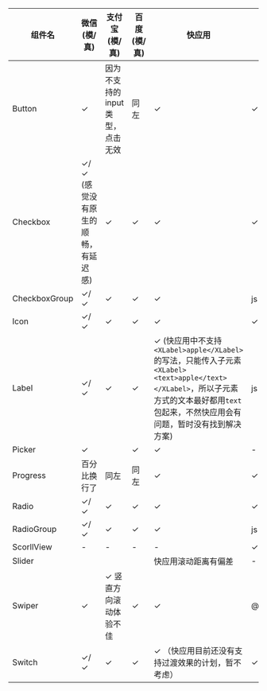 | 组件名          | 微信(模/真) | 支付宝(模/真) | 百度(模/真)  | 快应用 | H5 |  负责人 | deadline |
| -------------- | --- | --- | --- | --- | --- | --- | --- |
| Button         | ✓   | 因为不支持的 input 类型，点击无效 | 同左 | ✓ | ✓ | @kitian616 | |
| Checkbox       | ✓/✓ (感觉没有原生的顺畅，有延迟感)| ✓   | ✓   | ✓   | ✓ | @codeArvin | |
| CheckboxGroup  | ✓/✓   | ✓   | ✓   | ✓   | js 问题 | @codeArvin | |
| Icon           | ✓/✓ | ✓   | ✓   | ✓   | ✓ | @kitian616 | |
| Label          | ✓/✓  | ✓   | ✓   | ✓ (快应用中不支持`<XLabel>apple</XLabel>`的写法，只能传入子元素`<XLabel><text>apple</text></XLabel>`，所以子元素方式的文本最好都用`text`包起来，不然快应用会有问题，暂时没有找到解决方案)   | js 问题 | @codeArvin | |
| Picker         |  ✓  |     |  ✓  |  ✓  | - | @gaoxiaomumu | |
| Progress       | 百分比换行了 | 同左 | 同左 | ✓   | ✓ | @aweleey | |
| Radio          | ✓/✓ | ✓   | ✓   | ✓   | ✓ | @codeArvin | |
| RadioGroup     | ✓/✓ | ✓   | ✓   | ✓   | js 问题 | @codeArvin | |
| ScorllView     | -   | -   | -   | -   | ✓ | @kitian616 | |
| Slider         |     |     |     | 快应用滚动距离有偏差 | - | @aweleey | |
| Swiper         | ✓   | ✓ 竖直方向滚动体验不佳 | ✓ | ✓ | @kitian616 | |
| Switch         | ✓/✓ | ✓   | ✓   | ✓ （快应用目前还没有支持过渡效果的计划，暂不考虑） | ✓ | @kitian616 | |
